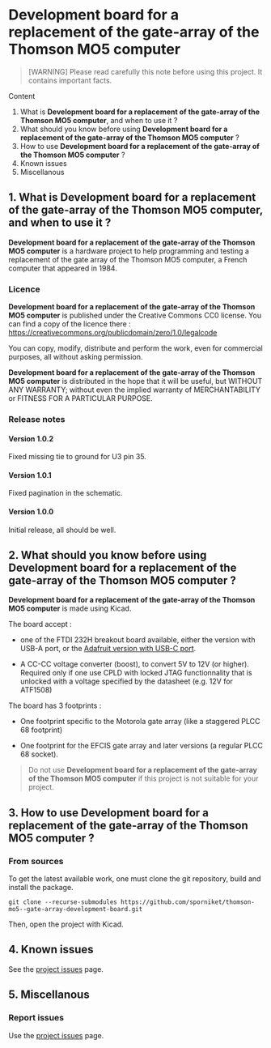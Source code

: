 # Development board for a replacement of the gate-array of the Thomson MO5 computer

> [WARNING] Please read carefully this note before using this project. It contains important facts.

Content

1. What is **Development board for a replacement of the gate-array of the Thomson MO5 computer**, and when to use it ?
2. What should you know before using **Development board for a replacement of the gate-array of the Thomson MO5 computer** ?
3. How to use **Development board for a replacement of the gate-array of the Thomson MO5 computer** ?
4. Known issues
5. Miscellanous

## 1. What is **Development board for a replacement of the gate-array of the Thomson MO5 computer**, and when to use it ?

**Development board for a replacement of the gate-array of the Thomson MO5 computer** is a hardware project to help programming and testing a replacement of the gate array of the Thomson MO5 computer, a French computer that appeared in 1984.


### Licence

**Development board for a replacement of the gate-array of the Thomson MO5 computer** is published under the Creative Commons CC0 license. You can find a copy of the licence there : https://creativecommons.org/publicdomain/zero/1.0/legalcode

You can copy, modify, distribute and perform the work, even for commercial purposes, all without asking permission.

**Development board for a replacement of the gate-array of the Thomson MO5 computer** is distributed in the hope that it will be useful, but WITHOUT ANY WARRANTY; without even the implied warranty of MERCHANTABILITY or FITNESS FOR A PARTICULAR PURPOSE.

### Release notes

#### Version 1.0.2

Fixed missing tie to ground for U3 pin 35.

#### Version 1.0.1

Fixed pagination in the schematic.

#### Version 1.0.0

Initial release, all should be well.

## 2. What should you know before using **Development board for a replacement of the gate-array of the Thomson MO5 computer** ?

**Development board for a replacement of the gate-array of the Thomson MO5 computer** is made using Kicad.

The board accept : 

* one of the FTDI 232H breakout board available, either the version with USB-A port, or the [Adafruit version with USB-C port](https://learn.adafruit.com/adafruit-ft232h-breakout/wiring).

* A CC-CC voltage converter (boost), to convert 5V to 12V (or higher). Required only if one use CPLD with locked JTAG functionnality that is unlocked with a voltage specified by the datasheet (e.g. 12V for ATF1508)

The board has 3 footprints : 

* One footprint specific to the Motorola gate array (like a staggered PLCC 68 footprint)

* One footprint for the EFCIS gate array and later versions (a regular PLCC 68 socket).

> Do not use **Development board for a replacement of the gate-array of the Thomson MO5 computer** if this project is not suitable for your project.

## 3. How to use **Development board for a replacement of the gate-array of the Thomson MO5 computer** ?

### From sources

To get the latest available work, one must clone the git repository, build and install the package.

	git clone --recurse-submodules https://github.com/sporniket/thomson-mo5--gate-array-development-board.git

Then, open the project with Kicad.

## 4. Known issues
See the [project issues](https://github.com/sporniket/thomson-mo5--gate-array-development-board/issues) page.

## 5. Miscellanous

### Report issues
Use the [project issues](https://github.com/sporniket/thomson-mo5--gate-array-development-board/issues) page.
